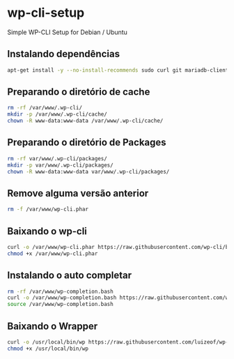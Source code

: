 # wp-cli-setup
Simple WP-CLI Setup for Debian / Ubuntu

## Instalando dependências

```bash
apt-get install -y --no-install-recommends sudo curl git mariadb-client
```

## Preparando o diretório de cache

```bash
rm -rf /var/www/.wp-cli/
mkdir -p /var/www/.wp-cli/cache/
chown -R www-data:www-data /var/www/.wp-cli/cache/
```

## Preparando o diretório de Packages

```bash
rm -rf var/www/.wp-cli/packages/
mkdir -p var/www/.wp-cli/packages/
chown -R www-data:www-data var/www/.wp-cli/packages/
```

## Remove alguma versão anterior

```bash
rm -f /var/www/wp-cli.phar
```

## Baixando o wp-cli

```bash
curl -o /var/www/wp-cli.phar https://raw.githubusercontent.com/wp-cli/builds/gh-pages/phar/wp-cli.phar
chmod +x /var/www/wp-cli.phar
```

## Instalando o auto completar

```bash
rm -rf /var/www/wp-completion.bash
curl -o /var/www/wp-completion.bash https://raw.githubusercontent.com/wp-cli/wp-cli/master/utils/wp-completion.bash
source /var/www/wp-completion.bash
```

## Baixando o Wrapper

```bash
curl -o /usr/local/bin/wp https://raw.githubusercontent.com/luizeof/wp-cli-setup/master/wp.sh
chmod +x /usr/local/bin/wp
```
